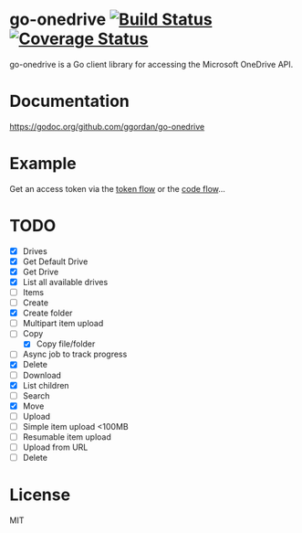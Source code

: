 # go-onedrive [![Build Status](https://travis-ci.org/ggordan/go-onedrive.svg?branch=master)](https://travis-ci.org/ggordan/go-onedrive) [![Coverage Status](https://coveralls.io/repos/ggordan/go-onedrive/badge.svg?branch=master)](https://coveralls.io/r/ggordan/go-onedrive?branch=master)


go-onedrive is a Go client library for accessing the Microsoft OneDrive API.

# Documentation

https://godoc.org/github.com/ggordan/go-onedrive

# Example

Get an access token via the [token flow](http://onedrive.github.io/auth/msa_oauth.htm#token-flow) or the [code flow](http://onedrive.github.io/auth/msa_oauth.htm#code-flow)...

# TODO

- [x] Drives
 - [x] Get Default Drive
 - [x] Get Drive
 - [x] List all available drives
- [ ] Items
 - [ ] Create
  - [x] Create folder
  - [ ] Multipart item upload
 - [ ] Copy
 	- [x] Copy file/folder
  - [ ] Async job to track progress
 - [x] Delete
 - [ ] Download
 - [x] List children
 - [ ] Search
 - [x] Move
 - [ ] Upload
  - [ ] Simple item upload <100MB
  - [ ] Resumable item upload
  - [ ] Upload from URL
 - [ ] Delete

# License

MIT
